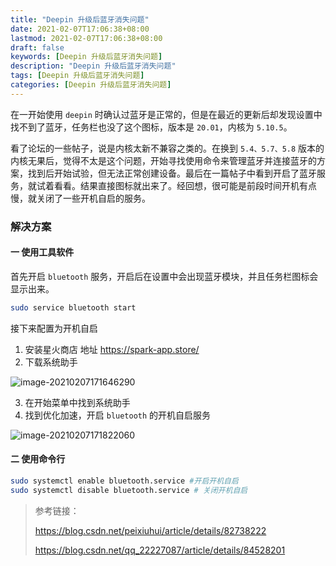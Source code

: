 ```yaml
---
title: "Deepin 升级后蓝牙消失问题"
date: 2021-02-07T17:06:38+08:00
lastmod: 2021-02-07T17:06:38+08:00
draft: false
keywords: [Deepin 升级后蓝牙消失问题]
description: "Deepin 升级后蓝牙消失问题"
tags: [Deepin 升级后蓝牙消失问题]
categories: [Deepin 升级后蓝牙消失问题]
---
```


在一开始使用 `deepin` 时确认过蓝牙是正常的，但是在最近的更新后却发现设置中找不到了蓝牙，任务栏也没了这个图标，版本是 `20.01`，内核为 `5.10.5`。

看了论坛的一些帖子，说是内核太新不兼容之类的。在换到 `5.4、5.7、5.8` 版本的内核无果后，觉得不太是这个问题，开始寻找使用命令来管理蓝牙并连接蓝牙的方案，找到后开始试验，但无法正常创建设备。最后在一篇帖子中看到开启了蓝牙服务，就试着看看。结果直接图标就出来了。经回想，很可能是前段时间开机有点慢，就关闭了一些开机自启的服务。

### 解决方案

#### 一  使用工具软件

首先开启 `bluetooth` 服务，开启后在设置中会出现蓝牙模块，并且任务栏图标会显示出来。

```bash
sudo service bluetooth start
```

接下来配置为开机自启

1.  安装星火商店 地址 https://spark-app.store/
2.  下载系统助手 

![image-20210207171646290](https://cdn.jsdelivr.net/gh/ayuayue/cdn/img/image-20210207171646290.png)

3.  在开始菜单中找到系统助手
4.  找到优化加速，开启 `bluetooth` 的开机自启服务

![image-20210207171822060](https://cdn.jsdelivr.net/gh/ayuayue/cdn/img/image-20210207171822060.png)



#### 二  使用命令行

```bash
sudo systemctl enable bluetooth.service #开启开机自启
sudo systemctl disable bluetooth.service # 关闭开机自启
```



>   参考链接：
>
>   https://blog.csdn.net/peixiuhui/article/details/82738222
>
>   https://blog.csdn.net/qq_22227087/article/details/84528201


